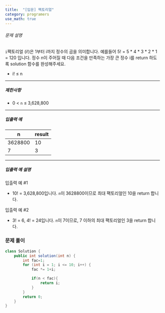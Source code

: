 ```yaml
---
title:  "[입문] 팩토리얼"
category: programers
use_math: true
---
```




###### 문제 설명

`i`팩토리얼 (i!)은 1부터 i까지 정수의 곱을 의미합니다. 예를들어 5! = 5 * 4 * 3 * 2 * 1 = 120 입니다. 정수 n이 주어질 때 다음 조건을 만족하는 가장 큰 정수 i를 return 하도록 solution 함수를 완성해주세요.

- i! ≤ n

------

##### 제한사항

- 0 < `n` ≤ 3,628,800

------

##### 입출력 예

| n       | result |
| ------- | ------ |
| 3628800 | 10     |
| 7       | 3      |

------

##### 입출력 예 설명

입출력 예 #1

- 10! = 3,628,800입니다. `n`이 3628800이므로 최대 팩토리얼인 10을 return 합니다.

입출력 예 #2

- 3! = 6, 4! = 24입니다. `n`이 7이므로, 7 이하의 최대 팩토리얼인 3을 return 합니다.



### 문제 풀이 

```java
class Solution {
    public int solution(int n) {
        int fac=1;
        for (int i = 1; i <= 10; i++) {
            fac *= 1+i;

            if(n < fac){
                return i;
            }
        }
        return 0;
    }
}
```





